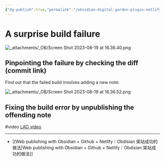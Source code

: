 ```yaml
---
{"dg-publish":true,"permalink":"/obsidian-digital-garden-plugin-netlify-build-failure-scares-obsidian/","noteIcon":"2"}
---
```


# A surprise build failure

![_attachments/_OB/Screen Shot 2023-08-19 at 16.36.40.png](/img/user/_attachments/_OB/Screen%20Shot%202023-08-19%20at%2016.36.40.png)

## Pinpointing the failure by checking the diff (commit link)

Find out that the failed build involves adding a new note:

![_attachments/_OB/Screen Shot 2023-08-19 at 16.36.52.png](/img/user/_attachments/_OB/Screen%20Shot%202023-08-19%20at%2016.36.52.png)

## Fixing the build error by unpublishing the offending note
#video 
[LAO video](obsidian://open?vault=LAO&file=20230819%20obsidian%20digital%20garden%20netlify%20build%20failure%20scares!%20KEEP)

---

- [[Web publishing with Obsidian + Github + Netlify｜Obdisian 架站成功的做法\|Web publishing with Obsidian + Github + Netlify｜Obdisian 架站成功的做法]]